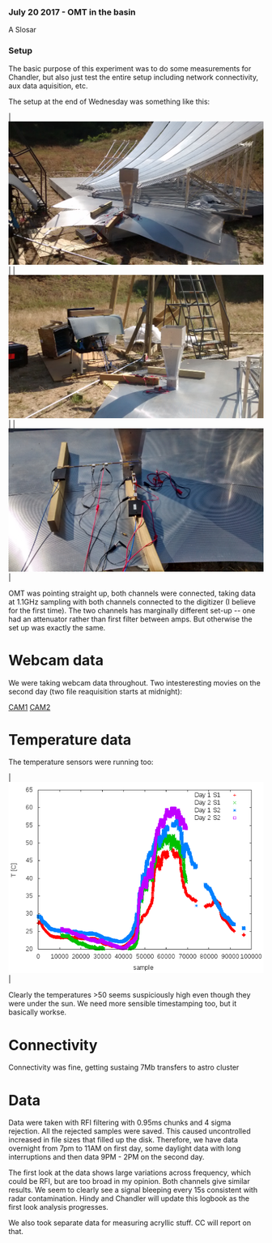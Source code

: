 ### July 20 2017 - OMT in the basin

A Slosar

### Setup

The basic purpose of this experiment was to do some measurements for
Chandler, but also just test the entire setup including network
connectivity, aux data aquisition, etc.

The setup at the end of Wednesday was something like this:

|![alt-text](../20170720_OMT_in_basin/a1.jpg)|
|![alt-text](../20170720_OMT_in_basin/a2.jpg)|
|![alt-text](../20170720_OMT_in_basin/a3.jpg)|


OMT was pointing straight up, both channels were connected, taking
data at 1.1GHz sampling with both channels connected to the digitizer
(I believe for the first time). The two channels has marginally
different set-up -- one had an attenuator rather than first filter
between amps. But otherwise the set up was exactly the same.

# Webcam data

We were taking webcam data throughout. Two intesteresting movies on
the second day (two file reaquisition starts at midnight):

[CAM1](https://www.dropbox.com/s/pqpn1qaohmtmjei/170720_0000_cam0.avi?dl=0)
[CAM2](https://www.dropbox.com/s/q7gl47m746vj4ba/170720_0000_cam1.avi?dl=0)


# Temperature data

The temperature sensors were running too:

|![alt-text](../20170720_OMT_in_basin/temp.png)|

Clearly the temperatures >50 seems suspiciously high even though they
were under the sun. We need more sensible timestamping too, but it basically workse.

# Connectivity

Connectivity was fine, getting sustaing 7Mb transfers to astro cluster


# Data

Data were  taken with  RFI filtering  with 0.95ms  chunks and  4 sigma
rejection.  All   the  rejected   samples  were  saved.   This  caused
uncontrolled   increased   in   file   sizes  that   filled   up   the
disk. Therefore, we have data overnight from 7pm to 11AM on first day,
some daylight data with long interruptions  and then data 9PM - 2PM on
the second day.


The first look at the data shows large variations across frequency,
which could be RFI, but are too broad in my opinion.  Both channels
give similar results. We seem to clearly see a signal bleeping every
15s consistent with radar contamination.  Hindy and Chandler will
update this logbook as the first look analysis progresses.

We also took separate data for measuring acryllic stuff. CC will
report on that.
